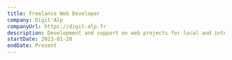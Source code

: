 ```yaml
---
title: Freelance Web Developer
company: Digit'Alp
companyUrl: https://digit-alp.fr
description: Development and support on web projects for local and international companies.
startDate: 2023-01-20
endDate: Present
---
```

